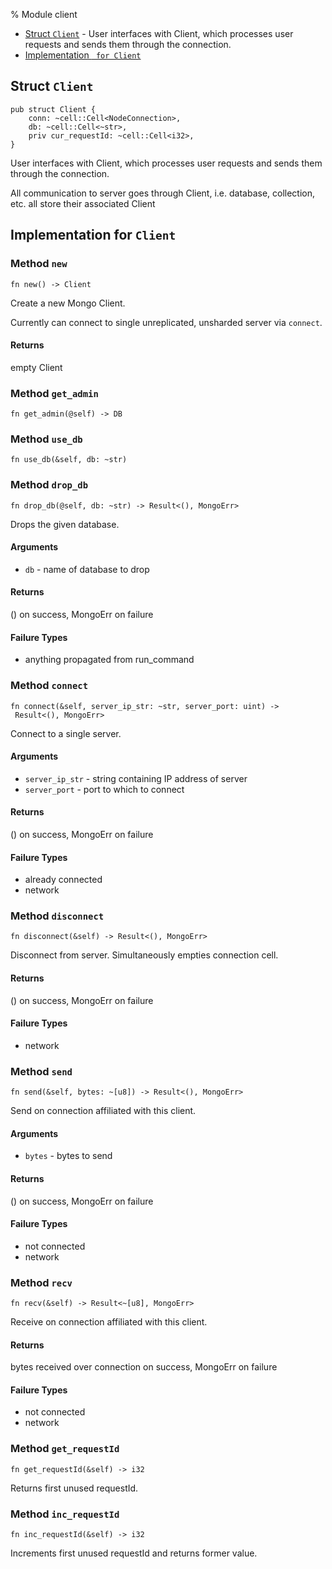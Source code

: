 % Module client

<div class='index'>

* [Struct `Client`](#struct-client) - User interfaces with Client, which processes user requests  and sends them through the connection.
* [Implementation ` for Client`](#implementation-for-client)

</div>

## Struct `Client`

~~~ {.rust}
pub struct Client {
    conn: ~cell::Cell<NodeConnection>,
    db: ~cell::Cell<~str>,
    priv cur_requestId: ~cell::Cell<i32>,
}
~~~

User interfaces with Client, which processes user requests
and sends them through the connection.

All communication to server goes through Client, i.e. database,
collection, etc. all store their associated Client

## Implementation for `Client`

### Method `new`

~~~ {.rust}
fn new() -> Client
~~~

Create a new Mongo Client.

Currently can connect to single unreplicated, unsharded
server via `connect`.

#### Returns

empty Client

### Method `get_admin`

~~~ {.rust}
fn get_admin(@self) -> DB
~~~

### Method `use_db`

~~~ {.rust}
fn use_db(&self, db: ~str)
~~~

### Method `drop_db`

~~~ {.rust}
fn drop_db(@self, db: ~str) -> Result<(), MongoErr>
~~~

Drops the given database.

#### Arguments

* `db` - name of database to drop

#### Returns

() on success, MongoErr on failure

#### Failure Types

* anything propagated from run_command

### Method `connect`

~~~ {.rust}
fn connect(&self, server_ip_str: ~str, server_port: uint) ->
 Result<(), MongoErr>
~~~

Connect to a single server.

#### Arguments

* `server_ip_str` - string containing IP address of server
* `server_port` - port to which to connect

#### Returns

() on success, MongoErr on failure

#### Failure Types

* already connected
* network

### Method `disconnect`

~~~ {.rust}
fn disconnect(&self) -> Result<(), MongoErr>
~~~

Disconnect from server.
Simultaneously empties connection cell.

#### Returns

() on success, MongoErr on failure

#### Failure Types

* network

### Method `send`

~~~ {.rust}
fn send(&self, bytes: ~[u8]) -> Result<(), MongoErr>
~~~

Send on connection affiliated with this client.

#### Arguments

* `bytes` - bytes to send

#### Returns

() on success, MongoErr on failure

#### Failure Types

* not connected
* network

### Method `recv`

~~~ {.rust}
fn recv(&self) -> Result<~[u8], MongoErr>
~~~

Receive on connection affiliated with this client.

#### Returns

bytes received over connection on success, MongoErr on failure

#### Failure Types

* not connected
* network

### Method `get_requestId`

~~~ {.rust}
fn get_requestId(&self) -> i32
~~~

Returns first unused requestId.

### Method `inc_requestId`

~~~ {.rust}
fn inc_requestId(&self) -> i32
~~~

Increments first unused requestId and returns former value.

